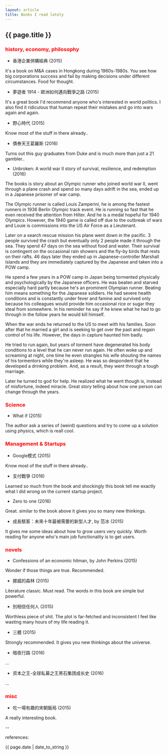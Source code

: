```yaml
---
layout: article
title: Books I read lately
---
```

## {{ page.title }}

### <font color='red'>history, economy, philosophy</font>

* 香港企業併購經典 (2015)

it's a book on M&A cases in Hongkong during 1960s-1980s.  You see how big corporations success and fail by making decisions under different circumstances.  Food for thought.

* 夢遊者 1914 - 歐洲如何邁向戰爭之路 (2015)

It's a great book I'd recommend anyone who's interested in world politics.  I also find it ridiculous that human repeat their mistakes and go into wars again and again.

* 野心時代 (2015)

Know most of the stuff in there already..

* 債券天王葛羅斯 (2016)

Turns out this guy graduates from Duke and is much more than just a 21 gambler..

* Unbroken: A world war II story of survival, resilience, and redemption (2016)

The books is story about an Olympic runner who joined world war II, went through a plane crash and spend so many days adrift in the sea, ended up in a Japanese prisoner of war camp.

The Olympic runner is called Louis Zamperini, he is among the fastest runners in 1936 Berlin Olympic track event. He is running so fast that he even received the attention from Hilter. And he is a medal hopeful for 1940 Olympics. However, the 1940 game is called off due to the outbreak of wars and Louie is commissions into the US Air Force as a Lieutenant. 

Later on a search rescue mission his plane went down in the pacific. 3 people survived the crash but eventually only 2 people made it through the sea. They spend 47 days on the sea without food and water. Their survival is contingent on the occasional rain showers and the fly-by birds that rests on their rafts. 46 days later they ended up in Japanese-controller Marshall Islands and they are immediately captured by the Japanese and taken into a POW camp. 

He spend a few years in a POW camp in Japan being tormented physically and psychologically by the Japanese officers. He was beaten and starved especially hard partly because he's an prominent Olympian runner. Beating him means something for the Japanese soldiers. He had severe health conditions and is constantly under fever and famine and survived only because his colleagues would provide him occasional rice or sugar they steal from somewhere. In his reminder he say if he knew what he had to go through in the follow years he would kill himself. 

When the war ends he returned to the US to meet with his families. Soon after that he married a girl and is seeking to get over the past and regain control of his life. However, the days in capture haunted him badly. 

He tried to run again, but years of torment have degenerated his body conditions to a level that he can never run again. He often woke up and screaming at night, one time he even strangles his wife shouting the names of his tormentors while they're asleep. He was so despondent that he developed a drinking problem. And, as a result, they went through a tough marriage. 

Later he turned to god for help. He realized what he went though is, instead of misfortune, indeed miracle. Great story telling about how one person can change through the years.


### <font color='red'>Science</font>

* What if (2015)

The author ask a series of (weird) questions and try to come up a solution using physics, which is reall cool.

### <font color='red'>Management & Startups</font>

* Google模式 (2015)

Know most of the stuff in there already..

* 支付戰爭 (2016)

Learned so much from the book and shockingly this book tell me exactly what I did wrong on the current startup project. 

* Zero to one (2016)

Great. similar to the book above it gives you so many new thinkings. 

* 成長駭客：未來十年最被需要的新型人才, by 范冰 (2015)

It gives me some ideas about how to grow users very quickly. Worth reading for anyone who's main job functionality is to get users.

### <font color='red'>novels</font>

* Confessions of an economic hitman, by John Perkins (2015)

Wonder if those things are true. Recommended.

* 挪威的森林 (2015)

Literature classic. Must read. The words in this book are simple but powerful. 

* 別相信任何人 (2015)

Worthless piece of shit.  The plot is far-fetched and inconsistent I feel like wasting many hours of my life reading it.

* 三體 (2015)

Strongly recommended.  It gives you new thinkings about the universe.

* 暗夜行路 (2016)

...

* 资本之王-全球私募之王黑石集团成长史 (2016)

...


### <font color='red'>misc</font>

* 吃一場有趣的宋朝飯局 (2015)

A really interesting book.  

--

references:

{{ page.date | date_to_string }}





